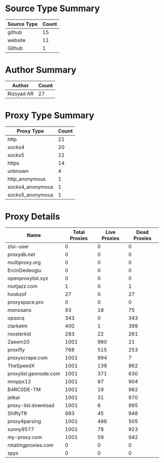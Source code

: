# Source Type Summary

| Source Type | Count |
|-------------|-------|
| github | 15 |
| website | 11 |
| Github | 1 |


# Author Summary

| Author | Count |
|--------|-------|
| Rizsyad AR | 27 |


# Proxy Type Summary

| Proxy Type | Count |
|------------|-------|
| http | 21 |
| socks4 | 20 |
| socks5 | 22 |
| https | 14 |
| unknown | 4 |
| http_anonymous | 1 |
| socks4_anonymous | 1 |
| socks5_anonymous | 1 |


# Proxy Details

| Name | Total Proxies | Live Proxies | Dead Proxies |
|------|---------------|--------------|---------------|
| zloi-user | 0 | 0 | 0 |
| proxydb.net | 0 | 0 | 0 |
| multiproxy.org | 0 | 0 | 0 |
| ErcinDedeoglu | 0 | 0 | 0 |
| openproxylist.xyz | 0 | 0 | 0 |
| rootjazz.com | 1 | 0 | 1 |
| hookzof | 27 | 0 | 27 |
| proxyspace.pro | 0 | 0 | 0 |
| monosans | 93 | 18 | 75 |
| opsxcq | 343 | 0 | 343 |
| clarketm | 400 | 1 | 399 |
| roosterkid | 283 | 22 | 261 |
| Zaeem20 | 1001 | 980 | 21 |
| proxifly | 768 | 515 | 253 |
| proxyscrape.com | 1001 | 994 | 7 |
| TheSpeedX | 1001 | 139 | 862 |
| proxylist.geonode.com | 1001 | 371 | 630 |
| mmppx12 | 1001 | 97 | 904 |
| B4RC0DE-TM | 1001 | 19 | 982 |
| jetkai | 1001 | 31 | 970 |
| proxy-list.download | 1001 | 6 | 995 |
| ShiftyTR | 993 | 45 | 948 |
| proxy4parsing | 1001 | 496 | 505 |
| sunny9577 | 1001 | 78 | 923 |
| my-proxy.com | 1001 | 59 | 942 |
| rotatingproxies.com | 0 | 0 | 0 |
| spys | 0 | 0 | 0 |
